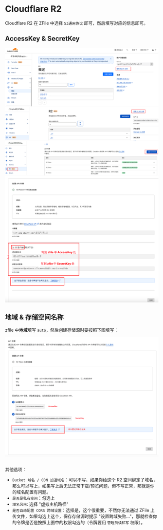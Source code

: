 # Cloudflare R2

Cloudflare R2 在 ZFile 中选择 `S3通用协议` 即可，然后填写对应的信息即可。

## AccessKey & SecretKey

![](./img/r2-01.png)
![](./img/r2-02.png)
![](./img/r2-03.png)
![](./img/r2-04.png)

## 地域 & 存储空间名称

zfile 中**地域**填写 `auto`，然后创建存储源时要按照下图填写：

![](./img/r2-05.png)

## 

其他选项：
- `Bucket 域名 / CDN 加速域名`：可以不写，如果你给这个 R2 空间绑定了域名，那么可以写上，如果写上后无法正常下载/预览问题，但不写正常，那就是你的域名配置有问题。
- `是否是私有空间`：勾选上
- `域名风格`: 选择 "虚拟主机路径"
- `是否自动配置 CORS 跨域设置`：选择是，这个很重要，不然你无法通过 ZFile 上传文件，如果勾选上这个，保存存储源时提示 "设置跨域失败..."，那就检查你的令牌是否是按照上图中的权限勾选的（令牌要用 `管理员读和写` 权限）。

